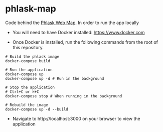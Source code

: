 # phlask-map
Code behind the [Phlask Web Map](https://phlask.me/find-water/). In order to run the app locally 

* You will need to have Docker installed: https://www.docker.com

* Once Docker is installed, run the following commands from the root of this repository.
```shell
# Build the phlask image
docker-compose build

# Run the application
docker-compose up
docker-compose up -d # Run in the background

# Stop the application
# Ctrl+C or ⌘+C
docker-compose stop # When running in the background

# Rebuild the image
docker-compose up -d --build
```
* Navigate to http://localhost:3000 on your browser to view the application